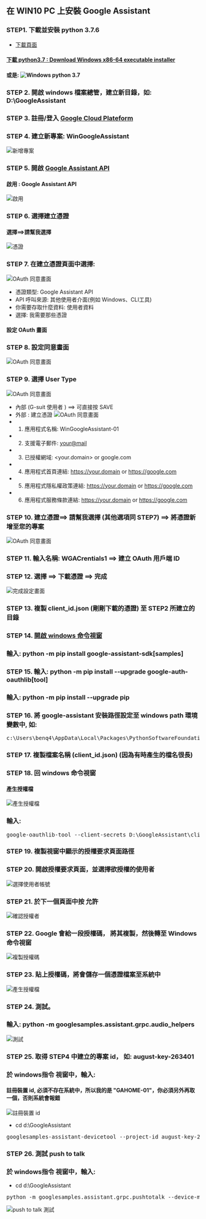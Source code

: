 ## 在 WIN10 PC 上安裝 Google Assistant 
### STEP1. 下載並安裝 python 3.7.6
* [下載頁面](https://www.python.org/downloads/windows/)
#### [下載 python3.7 : Download Windows x86-64 executable installer](https://www.python.org/ftp/python/3.7.6/python-3.7.6-amd64.exe)
#### 或是: ![Windows python 3.7](googleassistant/get-py.JPG)
### STEP 2. 開啟 windows 檔案總管，建立新目錄，如: D:\GoogleAssistant
### STEP 3. 註冊/登入 [Google Cloud Plateform](https://cloud.google.com)
### STEP 4. 建立新專案: WinGoogleAssistant
![新增專案](googleassistant/setup-prj.JPG)
### STEP 5. 開啟 [Google Assistant API](https://console.developers.google.com/apis/api/embeddedassistant.googleapis.com/overview)
####        啟用 : Google Assistant API
![啟用](googleassistant/api-enable.JPG)
### STEP 6. 選擇建立憑證
#### 選擇==>請幫我選擇
![憑證](googleassistant/select-cred.JPG)
### STEP 7. 在建立憑證頁面中選擇:
![OAuth 同意畫面](googleassistant/create-oauth-1.JPG)
* 憑證類型: Google Assistant API
* API 呼叫來源: 其他使用者介面(例如 Windows、CLI工具)
* 你需要存取什麼資料: 使用者資料
* 選擇: 我需要那些憑證
#### 設定 OAuth 畫面
### STEP 8. 設定同意畫面
![OAuth 同意畫面](googleassistant/oAuth-agree.JPG)
### STEP 9. 選擇 User Type
![OAuth 同意畫面](googleassistant/oAuth-page.JPG)
* 內部 (G-suit 使用者 ) ==> 可直接按 SAVE
* 外部 : 建立憑證
![OAuth 同意畫面](googleassistant/create-oauth-1.JPG)
* 1. 應用程式名稱: WinGoogleAssistant-01
* 2. 支援電子郵件: <your@mail>
* 3. 已授權網域: <your.domain> or google.com
* 4. 應用程式首頁連結: <https://your.domain> or https://google.com
* 5. 應用程式隱私權政策連結: <https://your.domain> or https://google.com
* 6. 應用程式服務條款連結: <https://your.domain> or https://google.com
### STEP 10. 建立憑證==> 請幫我選擇 (其他選項同 STEP7) ==> 將憑證新增至您的專案 
![OAuth 同意畫面](googleassistant/create-oauth-1.JPG)
### STEP 11. 輸入名稱: WGACrentials1 ==> 建立 OAuth 用戶端 ID

### STEP 12. 選擇 ==> 下載憑證 ==> 完成

![完成設定畫面](googleassistant/create-credential-done.JPG)
### STEP 13. 複製 client_id.json (剛剛下載的憑證) 至 STEP2 所建立的目錄
### STEP 14. [開啟 windows 命令視窗](https://www.lifewire.com/how-to-open-command-prompt-2618089)
###          輸入: python -m pip install google-assistant-sdk[samples]
### STEP 15. 輸入: python -m pip install --upgrade google-auth-oauthlib[tool]
###          輸入: python -m pip install --upgrade pip
### STEP 16. 將 google-assistant 安裝路徑設定至 windows path 環境變數中, 如:
<pre>
c:\Users\benq4\AppData\Local\Packages\PythonSoftwareFoundation.Python.3.7_qbz5n2kfra8p0\LocalCache\local-packages\Python37\Scripts
</pre>
### STEP 17. 複製檔案名稱 (client_id.json)  (因為有時產生的檔名很長)
### STEP 18. 回 windows 命令視窗
#### 產生授權檔
![產生授權檔](googleassistant/authcode-input.JPG)
### 輸入: 
<pre>
google-oauthlib-tool --client-secrets D:\GoogleAssistant\client_id.json --scope https://www.googleapis.com/auth/assistant-sdk-prototype --save --headless
</pre>
### STEP 19. 複製視窗中顯示的授權要求頁面路徑
### STEP 20. 開啟授權要求頁面，並選擇欲授權的使用者
![選擇使用者帳號](googleassistant/select-auth-user.JPG)
### STEP 21. 於下一個頁面中按 允許
![確認授權者](googleassistant/auth-confirm.JPG)
### STEP 22. Google 會給一段授權碼， 將其複製，然後轉至 Windows命令視窗
![複製授權碼](googleassistant/auth-code-get.JPG)
### STEP 23. 貼上授權碼，將會儲存一個憑證檔案至系統中
![產生授權檔](googleassistant/saved-crend.JPG)
### STEP 24. 測試。
###          輸入: python -m googlesamples.assistant.grpc.audio_helpers
![測試](googleassistant/test-google-assist.JPG)
### STEP 25. 取得 STEP4 中建立的專案 id， 如: august-key-263401
###          於 windows指令 視窗中，輸入:
#### 註冊裝置 id, 必須不存在系統中，所以我的是 "GAHOME-01"，你必須另外再取一個，否則系統會報錯
![註冊裝置 id](googleassistant/register-dev.JPG)
* cd d:\GoogleAssistant
<pre>
googlesamples-assistant-devicetool --project-id august-key-263401 register-model --manufacturer “Assistant SDK developer” --product-name “Assistant SDK light” --type LIGHT --model “GAHOME-01”
</pre>
### STEP 26. 測試 push to talk
###          於 windows指令 視窗中，輸入:
* cd d:\GoogleAssistant
<pre>
python -m googlesamples.assistant.grpc.pushtotalk --device-model-id “GAHOME-01” --project-id august-key-263401
</pre>
![push to talk 測試](googleassistant/push-to-talk.JPG)












